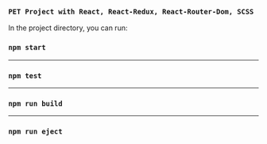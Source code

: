 ### `PET Project with React, React-Redux, React-Router-Dom, SCSS`

In the project directory, you can run:

### `npm start`
--------------
### `npm test`
--------------
### `npm run build`
--------------
### `npm run eject`
